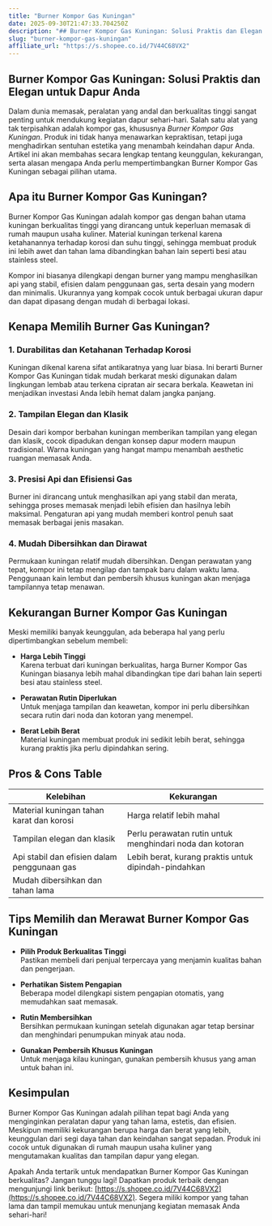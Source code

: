 ```yaml
---
title: "Burner Kompor Gas Kuningan"
date: 2025-09-30T21:47:33.704250Z
description: "## Burner Kompor Gas Kuningan: Solusi Praktis dan Elegan untuk Dapur Anda..."
slug: "burner-kompor-gas-kuningan"
affiliate_url: "https://s.shopee.co.id/7V44C68VX2"
---
```

## Burner Kompor Gas Kuningan: Solusi Praktis dan Elegan untuk Dapur Anda

Dalam dunia memasak, peralatan yang andal dan berkualitas tinggi sangat penting untuk mendukung kegiatan dapur sehari-hari. Salah satu alat yang tak terpisahkan adalah kompor gas, khususnya *Burner Kompor Gas Kuningan*. Produk ini tidak hanya menawarkan kepraktisan, tetapi juga menghadirkan sentuhan estetika yang menambah keindahan dapur Anda. Artikel ini akan membahas secara lengkap tentang keunggulan, kekurangan, serta alasan mengapa Anda perlu mempertimbangkan Burner Kompor Gas Kuningan sebagai pilihan utama.

## Apa itu Burner Kompor Gas Kuningan?

Burner Kompor Gas Kuningan adalah kompor gas dengan bahan utama kuningan berkualitas tinggi yang dirancang untuk keperluan memasak di rumah maupun usaha kuliner. Material kuningan terkenal karena ketahanannya terhadap korosi dan suhu tinggi, sehingga membuat produk ini lebih awet dan tahan lama dibandingkan bahan lain seperti besi atau stainless steel.

Kompor ini biasanya dilengkapi dengan burner yang mampu menghasilkan api yang stabil, efisien dalam penggunaan gas, serta desain yang modern dan minimalis. Ukurannya yang kompak cocok untuk berbagai ukuran dapur dan dapat dipasang dengan mudah di berbagai lokasi.

## Kenapa Memilih Burner Gas Kuningan?

### 1. Durabilitas dan Ketahanan Terhadap Korosi

Kuningan dikenal karena sifat antikaratnya yang luar biasa. Ini berarti Burner Kompor Gas Kuningan tidak mudah berkarat meski digunakan dalam lingkungan lembab atau terkena cipratan air secara berkala. Keawetan ini menjadikan investasi Anda lebih hemat dalam jangka panjang.

### 2. Tampilan Elegan dan Klasik

Desain dari kompor berbahan kuningan memberikan tampilan yang elegan dan klasik, cocok dipadukan dengan konsep dapur modern maupun tradisional. Warna kuningan yang hangat mampu menambah aesthetic ruangan memasak Anda.

### 3. Presisi Api dan Efisiensi Gas

Burner ini dirancang untuk menghasilkan api yang stabil dan merata, sehingga proses memasak menjadi lebih efisien dan hasilnya lebih maksimal. Pengaturan api yang mudah memberi kontrol penuh saat memasak berbagai jenis masakan.

### 4. Mudah Dibersihkan dan Dirawat

Permukaan kuningan relatif mudah dibersihkan. Dengan perawatan yang tepat, kompor ini tetap mengilap dan tampak baru dalam waktu lama. Penggunaan kain lembut dan pembersih khusus kuningan akan menjaga tampilannya tetap menawan.

## Kekurangan Burner Kompor Gas Kuningan

Meski memiliki banyak keunggulan, ada beberapa hal yang perlu dipertimbangkan sebelum membeli:

- **Harga Lebih Tinggi**  
  Karena terbuat dari kuningan berkualitas, harga Burner Kompor Gas Kuningan biasanya lebih mahal dibandingkan tipe dari bahan lain seperti besi atau stainless steel.

- **Perawatan Rutin Diperlukan**  
  Untuk menjaga tampilan dan keawetan, kompor ini perlu dibersihkan secara rutin dari noda dan kotoran yang menempel.

- **Berat Lebih Berat**  
  Material kuningan membuat produk ini sedikit lebih berat, sehingga kurang praktis jika perlu dipindahkan sering.

## Pros & Cons Table

| Kelebihan                                          | Kekurangan                                                     |
|-----------------------------------------------------|----------------------------------------------------------------|
| Material kuningan tahan karat dan korosi           | Harga relatif lebih mahal                                    |
| Tampilan elegan dan klasik                         | Perlu perawatan rutin untuk menghindari noda dan kotoran     |
| Api stabil dan efisien dalam penggunaan gas       | Lebih berat, kurang praktis untuk dipindah-pindahkan        |
| Mudah dibersihkan dan tahan lama                  |                                                                |

## Tips Memilih dan Merawat Burner Kompor Gas Kuningan

- **Pilih Produk Berkualitas Tinggi**  
  Pastikan membeli dari penjual terpercaya yang menjamin kualitas bahan dan pengerjaan.

- **Perhatikan Sistem Pengapian**  
  Beberapa model dilengkapi sistem pengapian otomatis, yang memudahkan saat memasak.

- **Rutin Membersihkan**  
  Bersihkan permukaan kuningan setelah digunakan agar tetap bersinar dan menghindari penumpukan minyak atau noda.

- **Gunakan Pembersih Khusus Kuningan**  
  Untuk menjaga kilau kuningan, gunakan pembersih khusus yang aman untuk bahan ini.

## Kesimpulan

Burner Kompor Gas Kuningan adalah pilihan tepat bagi Anda yang menginginkan peralatan dapur yang tahan lama, estetis, dan efisien. Meskipun memiliki kekurangan berupa harga dan berat yang lebih, keunggulan dari segi daya tahan dan keindahan sangat sepadan. Produk ini cocok untuk digunakan di rumah maupun usaha kuliner yang mengutamakan kualitas dan tampilan dapur yang elegan.

Apakah Anda tertarik untuk mendapatkan Burner Kompor Gas Kuningan berkualitas? Jangan tunggu lagi! Dapatkan produk terbaik dengan mengunjungi link berikut: [https://s.shopee.co.id/7V44C68VX2](https://s.shopee.co.id/7V44C68VX2). Segera miliki kompor yang tahan lama dan tampil memukau untuk menunjang kegiatan memasak Anda sehari-hari!